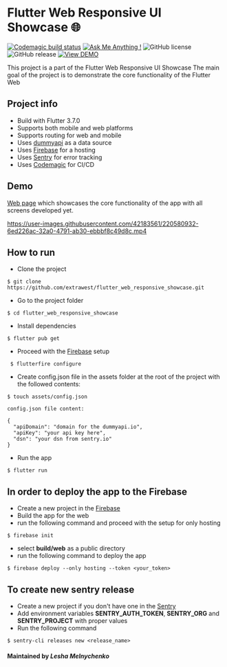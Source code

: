 # Flutter Web Responsive UI Showcase 🌐

[![Codemagic build status](https://api.codemagic.io/apps/63ea1ecf46f7d12ff5711b7b/63ea1ecf46f7d12ff5711b7a/status_badge.svg)](https://codemagic.io/apps/63ea1ecf46f7d12ff5711b7b/63ea1ecf46f7d12ff5711b7a/latest_build)
[![Ask Me Anything !](https://img.shields.io/badge/Ask%20me-anything-1abc9c.svg)]()
![GitHub license](https://img.shields.io/github/license/Naereen/StrapDown.js.svg)
![GitHub release](https://img.shields.io/badge/release-v1.0.0-blue)
[![View DEMO](https://img.shields.io/badge/VIEW-DEMO-lightgreen.svg)](https://flutter-web-training-om.web.app/)

This project is a part of the Flutter Web Responsive UI Showcase
The main goal of the project is to demonstrate the core functionality of the Flutter Web

## Project info
- Build with Flutter 3.7.0
- Supports both mobile and web platforms
- Supports routing for web and mobile
- Uses [dummyapi](https://dummyapi.io/docs) as a data source
- Uses [Firebase](https://firebase.google.com/) for a hosting
- Uses [Sentry](https://sentry.io/) for error tracking
- Uses [Codemagic](https://codemagic.io/) for CI/CD

## Demo
[Web page](https://flutter-web-training-om.web.app/#/) which showcases the core functionality of the app with all screens developed yet.

https://user-images.githubusercontent.com/42183561/220580932-6ed226ac-32a0-4791-ab30-ebbbf8c49d8c.mp4


## How to run
- Clone the project
```shell
$ git clone https://github.com/extrawest/flutter_web_responsive_showcase.git
```
- Go to the project folder
```shell
$ cd flutter_web_responsive_showcase
```
- Install dependencies
```shell
$ flutter pub get
```
- Proceed with the [Firebase](https://firebase.google.com/) setup
```shell
 $ flutterfire configure
```
- Create config.json file in the assets folder at the root of the project with the followed contents:
```shell
$ touch assets/config.json

config.json file content:

{
  "apiDomain": "domain for the dummyapi.io",
  "apiKey": "your api key here",
  "dsn": "your dsn from sentry.io"
}

```

- Run the app
```shell
$ flutter run
```

## In order to deploy the app to the Firebase
- Create a new project in the [Firebase](https://firebase.google.com/)
- Build the app for the web
- run the following command and proceed with the setup for only hosting
```shell
$ firebase init
```
- select __build/web__ as a public directory
- run the following command to deploy the app
```shell
$ firebase deploy --only hosting --token <your_token>
```

## To create new sentry release
- Create a new project if you don't have one in the [Sentry](https://sentry.io/)
- Add environment variables __SENTRY_AUTH_TOKEN__, __SENTRY_ORG__ and __SENTRY_PROJECT__ with proper values
- Run the following command
```shell
$ sentry-cli releases new <release_name>
```

#### Maintained by *Lesha Melnychenko*
